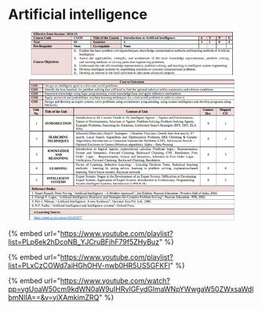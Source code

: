 # Artificial intelligence

<figure><img src=".gitbook/assets/image (1).png" alt=""><figcaption></figcaption></figure>

{% embed url="https://www.youtube.com/playlist?list=PLp6ek2hDcoNB_YJCruBFjhF79f5ZHyBuz" %}

{% embed url="https://www.youtube.com/playlist?list=PLxCzCOWd7aiHGhOHV-nwb0HR5US5GFKFI" %}

{% embed url="https://www.youtube.com/watch?pp=ygUoaW50cm9kdWN0aW9uIHRvIGFydGlmaWNpYWwgaW50ZWxsaWdlbmNlIA==&v=yiXAmkimZRQ" %}
